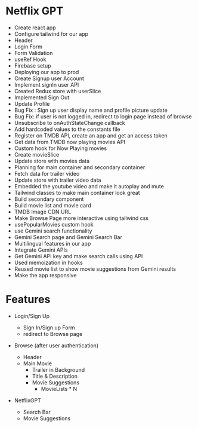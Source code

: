 # Netflix GPT

- Create react app
- Configure tailwind for our app
- Header
- Login Form 
- Form Validation
- useRef Hook
- Firebase setup
- Deploying our app to prod
- Create Signup user Account
- Implement signIn user API
- Created Redux store with userSlice
- Implemented Sign Out
- Update Profile
- Bug Fix : Sign up user display name and profile picture update
- Bug Fix: if user is not logged in, redirect to login page instead of browse
- Unsubscribe to onAuthStateChange callback
- Add hardcoded values to the constants file
- Register on TMDB API, create an app and get an access token
- Get data from TMDB now playing movies API
- Custom hook for Now Playing movies
- Create movieSlice
- Update store with movies data
- Planning for main container and secondary container
- Fetch data for trailer video
- Update store with trailer video data
- Embedded the youtube video and make it autoplay and mute
- Tailwind classes to make main container look great
- Build secondary component
- Build movie list and movie card
- TMDB Image CDN URL
- Make Browse Page more interactive using tailwind css
- usePopularMovies custom hook
- use Gemini search functionality 
- Gemini Search page and Gemini Search Bar
- Multilingual features in our app 
- Integrate Gemini APIs
- Get Gemini API key and make search calls using API
- Used memoization in hooks
- Reused movie list to show movie suggestions from Gemini results
- Make the app responsive




# Features
- Login/Sign Up
    - Sign In/Sign up Form
    - redirect to Browse page

- Browse (after user authentication)
    - Header
    - Main Movie
        - Trailer in Background
        - Title & Description
        - Movie Suggestions
             - MovieLists * N

- NetflixGPT
    - Search Bar
    - Movie Suggestions